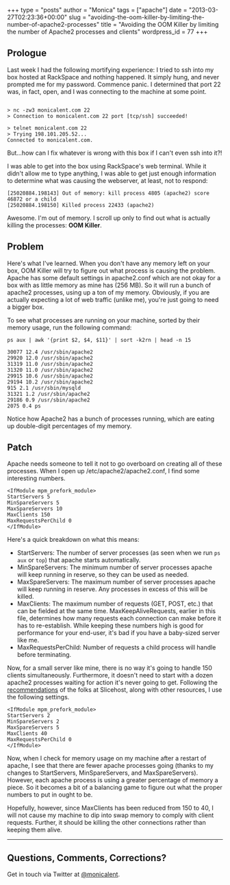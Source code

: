 +++
type = "posts"
author = "Monica"
tags = ["apache"]
date = "2013-03-27T02:23:36+00:00"
slug = "avoiding-the-oom-killer-by-limiting-the-number-of-apache2-processes"
title = "Avoiding the OOM Killer by limiting the number of Apache2 processes and clients"
wordpress_id = 77
+++

## Prologue


Last week I had the following mortifying experience: I tried to ssh into my box hosted at RackSpace and nothing happened. It simply hung, and never prompted me for my password. Commence panic. I determined that port 22 was, in fact, open, and I was connecting to the machine at some point.

<pre><code>
> nc -zw3 monicalent.com 22
> Connection to monicalent.com 22 port [tcp/ssh] succeeded!

> telnet monicalent.com 22
> Trying 198.101.205.52...
Connected to monicalent.com.
</code></pre>

But...how can I fix whatever is wrong with this box if I can't even ssh into it?!

<!-- more -->

I was able to get into the box using RackSpace's web terminal. While it didn't allow me to type anything, I was able to get just enough information to determine what was causing the webserver, at least, not to respond:

<pre><code>[25020884.198143] Out of memory: kill process 4805 (apache2) score 46872 or a child
[25020884.198150] Killed process 22433 (apache2)</code></pre>

Awesome. I'm out of memory. I scroll up only to find out what is actually killing the processes: **OOM Killer**.

## Problem

Here's what I've learned. When you don't have any memory left on your box, OOM Killer will try to figure out what process is causing the problem. Apache has some default settings in apache2.conf which are not okay for a box with as little memory as mine has (256 MB). So it will run a bunch of apache2 processes, using up a ton of my memory. Obviously, if you are actually expecting a lot of web traffic (unlike me), you're just going to need a bigger box.

To see what processes are running on your machine, sorted by their memory usage, run the following command:

<pre><code class="language-bash">ps aux | awk '{print $2, $4, $11}' | sort -k2rn | head -n 15</code></pre>

<pre><code>30077 12.4 /usr/sbin/apache2
29920 12.0 /usr/sbin/apache2
31319 11.0 /usr/sbin/apache2
31320 11.0 /usr/sbin/apache2
29915 10.6 /usr/sbin/apache2
29194 10.2 /usr/sbin/apache2
915 2.1 /usr/sbin/mysqld
31321 1.2 /usr/sbin/apache2
29186 0.9 /usr/sbin/apache2
2075 0.4 ps</code></pre>

Notice how Apache2 has a bunch of processes running, which are eating up double-digit percentages of my memory.

## Patch

Apache needs someone to tell it not to go overboard on creating all of these processes. When I open up /etc/apache2/apache2.conf, I find some interesting numbers.

    
<pre><code>&lt;IfModule mpm_prefork_module&gt; 
StartServers 5 
MinSpareServers 5 
MaxSpareServers 10 
MaxClients 150 
MaxRequestsPerChild 0 
&lt;/IfModule&gt;</code></pre>

Here's a quick breakdown on what this means:

* StartServers: The number of server processes (as seen when we run `ps aux` or `top`) that apache starts automatically.
* MinSpareServers: The minimum number of server processes apache will keep running in reserve, so they can be used as needed.
* MaxSpareServers: The maximum number of server processes apache will keep running in reserve. Any processes in excess of this will be killed.
* MaxClients: The maximum number of requests (GET, POST, etc.) that can be fielded at the same time. MaxKeepAliveRequests, earlier in this file, determines how many requests each connection can make before it has to re-establish. While keeping these numbers high is good for performance for your end-user, it's bad if you have a baby-sized server like me.
* MaxRequestsPerChild: Number of requests a child process will handle before terminating.

Now, for a small server like mine, there is no way it's going to handle 150 clients simultaneously. Furthermore, it doesn't need to start with a dozen apache2 processes waiting for action it's never going to get. Following the [recommendations](http://articles.slicehost.com/2010/5/19/configuring-the-apache-mpm-on-ubuntu) of the folks at Slicehost, along with other resources, I use the following settings.

<pre><code>&lt;IfModule mpm_prefork_module&gt; 
StartServers 2
MinSpareServers 2
MaxSpareServers 5
MaxClients 40
MaxRequestsPerChild 0
&lt;/IfModule&gt;</code></pre>

Now, when I check for memory usage on my machine after a restart of apache, I see that there are fewer apache processes going (thanks to my changes to StartServers, MinSpareServers, and MaxSpareServers). However, each apache process is using a greater percentage of memory a piece. So it becomes a bit of a balancing game to figure out what the proper numbers to put in ought to be.

Hopefully, however, since MaxClients has been reduced from 150 to 40, I will not cause my machine to dip into swap memory to comply with client requests. Further, it should be killing the other connections rather than keeping them alive.

* * *

## Questions, Comments, Corrections?

Get in touch via Twitter at [@monicalent](http://www.twitter.com/monicalent).

